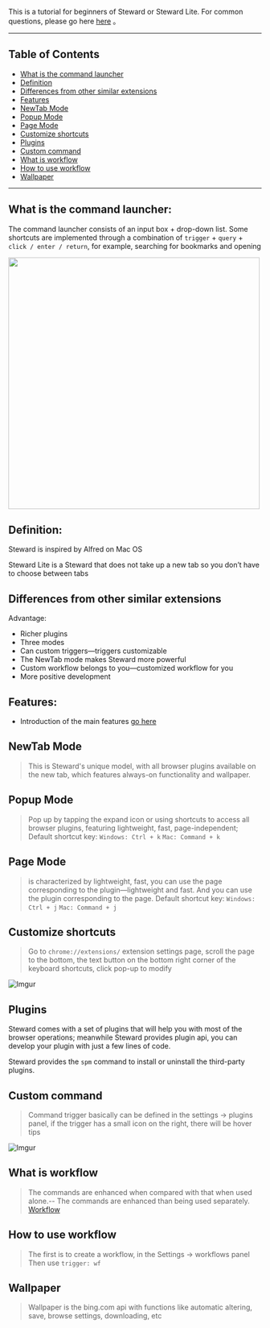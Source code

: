 This is a tutorial for beginners of Steward or Steward Lite. For common questions, please go here [here](FAQ.md) 。

***

Table of Contents
---

- [What is the command launcher](#what-is-the-command-launcher)
- [Definition](#definition)
- [Differences from other similar extensions](#differences-from-other-similar-extensions)
- [Features](#features)
- [NewTab Mode](#newtab-mode)
- [Popup Mode](#popup-mode)
- [Page Mode](#[age-mode)
- [Customize shortcuts](#customize-shortcuts)
- [Plugins](#plugins)
- [Custom command](#custom-command)
- [What is workflow](#what-is-workflow)
- [How to use workflow](#how-to-use-workflow)
- [Wallpaper](#wallpaper)

***

What is the command launcher:
---
The command launcher consists of an input box + drop-down list. Some shortcuts are implemented through a combination of `trigger` + `query` + `click / enter / return`, for example, searching for bookmarks and opening

<img src="https://i.imgur.com/X0ws60x.png" width="500" />

Definition:
---
Steward is inspired by Alfred on Mac OS

Steward Lite is a Steward that does not take up a new tab so you don’t have to choose between tabs

Differences from other similar extensions
---
Advantage:
- Richer plugins
- Three modes
- Can custom triggers—triggers customizable
- The NewTab mode makes Steward more powerful
- Custom workflow belongs to you—customized workflow for you
- More positive development

Features:
---
- Introduction of the main features [go here](features.md)

NewTab Mode
---
> This is Steward's unique model, with all browser plugins available on the new tab, which features always-on functionality and wallpaper.

Popup Mode
---
> Pop up by tapping the expand icon or using shortcuts to access all browser plugins, featuring lightweight, fast, page-independent;
> Default shortcut key: `Windows: Ctrl + k` `Mac: Command + k`     

Page Mode
---
> is characterized by lightweight, fast, you can use the page corresponding to the plugin—lightweight and fast. And you can use the plugin corresponding to the page.
> Default shortcut key: `Windows: Ctrl + j` `Mac: Command + j`   

Customize shortcuts
---
> Go to `chrome://extensions/` extension settings page, scroll the page to the bottom, the text button on the bottom right corner of the keyboard shortcuts, click pop-up to modify

![Imgur](https://i.imgur.com/1PQfBNq.png)

Plugins
---
Steward comes with a set of plugins that will help you with most of the browser operations; meanwhile Steward provides plugin api, you can develop your plugin with just a few lines of code.

Steward provides the `spm` command to install or uninstall the third-party plugins.

Custom command
---
> Command trigger basically can be defined in the settings -> plugins panel, if the trigger has a small icon on the right, there will be hover tips

![Imgur](https://i.imgur.com/QWcFTip.png)

What is workflow
---
> The commands are enhanced when compared with that when used alone.-- The commands are enhanced than being used separately. [Workflow](Workflows.md)

How to use workflow
---
> The first is to create a workflow, in the Settings -> workflows panel
> Then use `trigger: wf`

Wallpaper
---
> Wallpaper is the bing.com  api with functions like automatic altering, save, browse settings, downloading, etc
